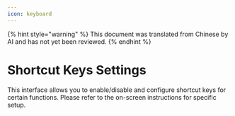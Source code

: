 ```yaml
---
icon: keyboard
---
```


{% hint style="warning" %}
This document was translated from Chinese by AI and has not yet been reviewed.
{% endhint %}

# Shortcut Keys Settings

This interface allows you to enable/disable and configure shortcut keys for certain functions. Please refer to the on-screen instructions for specific setup.